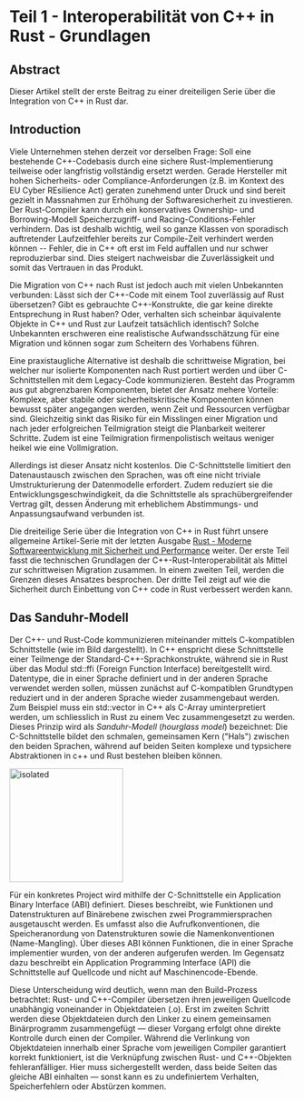 # Teil 1 - Interoperabilität von C++ in Rust - Grundlagen

## Abstract

Dieser Artikel stellt der erste Beitrag zu einer dreiteiligen Serie über die Integration von C++ in Rust dar.


## Introduction

Viele Unternehmen stehen derzeit vor derselben Frage: Soll eine bestehende C++-Codebasis durch eine sichere Rust-Implementierung teilweise oder langfristig vollständig ersetzt werden.
Gerade Hersteller mit hohen Sicherheits- oder Compliance-Anforderungen (z.B. im Kontext des EU Cyber REsilience Act) geraten zunehmend unter Druck und sind bereit gezielt in Massnahmen zur Erhöhung der Softwaresicherheit zu investieren.
Der Rust-Compiler kann durch ein konservatives Ownership- und Borrowing-Modell Speicherzugriff- und Racing-Conditions-Fehler verhindern.
Das ist deshalb wichtig, weil so ganze Klassen von sporadisch auftretender Laufzeitfehler bereits zur Compile-Zeit verhindert werden können -- Fehler, die in C++ oft erst im Feld auffallen und nur schwer reproduzierbar sind.
Dies steigert nachweisbar die Zuverlässigkeit und somit das Vertrauen in das Produkt.

Die Migration von C++ nach Rust ist jedoch auch mit vielen Unbekannten verbunden:
Lässt sich der C++-Code mit einem Tool zuverlässig auf Rust übersetzen? 
Gibt es gebrauchte C++-Konstrukte, die gar keine direkte Entsprechung in Rust haben?
Oder, verhalten sich scheinbar äquivalente Objekte in C++ und Rust zur Laufzeit tatsächlich identisch?
Solche Unbekannten erschweren eine realistische Aufwandsschätzung für eine Migration und können sogar zum Scheitern des Vorhabens führen.

Eine praxistaugliche Alternative ist deshalb die schrittweise Migration, bei welcher nur isolierte Komponenten nach Rust portiert werden und über C-Schnittstellen mit dem Legacy-Code kommunizieren.
Besteht das Programm aus gut abgrenzbaren Komponenten, bietet der Ansatz mehere Vorteile:
Komplexe, aber stabile oder sicherheitskritische Komponenten können bewusst später angegangen werden, wenn Zeit und Ressourcen verfügbar sind.
Gleichzeitig sinkt das Risiko für ein Misslingen einer Migration und nach jeder erfolgreichen Teilmigration steigt die Planbarkeit weiterer Schritte.
Zudem ist eine Teilmigration firmenpolistisch weitaus weniger heikel wie eine Vollmigration.

Allerdings ist dieser Ansatz nicht kostenlos.
Die C-Schnittstelle limitiert den Datenaustausch zwischen den Sprachen, was oft eine nicht triviale Umstrukturierung der Datenmodelle erfordert.
Zudem reduziert sie die Entwicklungsgeschwindigkeit, da die Schnittstelle als sprachübergreifender Vertrag gilt, dessen Änderung mit erheblichem Abstimmungs- und Anpassungsaufwand verbunden ist.

Die dreiteilige Serie über die Integration von C++ in Rust führt unsere allgemeine Artikel-Serie mit der letzten Ausgabe [Rust - Moderne Softwareentwicklung mit Sicherheit und Performance](https://cudos.ch/de/news-insights/rust-moderne-softwareentwicklung-mit-sicherheit-und-performance/) weiter.
Der erste Teil fasst die technischen Grundlagen der C++-Rust-Interoperabilität als Mittel zur schrittweisen Migration zusammen.
In einem zweiten Teil, werden die Grenzen dieses Ansatzes besprochen.
Der dritte Teil zeigt auf wie die Sicherheit durch Einbettung von C++ code in Rust verbessert werden kann.

## Das Sanduhr-Modell

Der C++- und Rust-Code kommunizieren miteinander mittels C-kompatiblen Schnittstelle (wie im Bild dargestellt).
In C++ enspricht diese Schnittstelle einer Teilmenge der Standard-C++-Sprachkonstrukte, während sie in Rust über das Modul std::ffi (Foreign Function Interface) bereitgestellt wird.
Datentype, die in einer Sprache definiert und in der anderen Sprache verwendet werden sollen, müssen zunächst auf C-kompatiblen Grundtypen reduziert und in der anderen Sprache wieder zusammengebaut werden.
Zum Beispiel muss ein std::vector in C++ als C-Array uminterpretiert werden, um schliesslich in Rust zu einem Vec zusammengesetzt zu werden.
Dieses Prinzip wird als *Sanduhr-Modell* (*hourglass model*) bezeichnet:
Die C-Schnittstelle bildet den schmalen, gemeinsamen Kern ("Hals") zwischen den beiden Sprachen, während auf beiden Seiten komplexe und typsichere Abstraktionen in c++ und Rust bestehen bleiben können.

<img src="images/hourglass.png" alt="isolated" width="200"/>

Für ein konkretes Project wird mithilfe der C-Schnittstelle ein Application Binary Interface (ABI) definiert.
Dieses beschreibt, wie Funktionen und Datenstrukturen auf Binärebene zwischen zwei Programmiersprachen ausgetauscht werden.
Es umfasst also die Aufrufkonventionen, die Speicheranordung von Datenstrukturen sowie die Namenkonventionen (Name-Mangling).
Über dieses ABI können Funktionen, die in einer Sprache implementier wurden, von der anderen aufgerufen werden.
Im Gegensatz dazu beschreibt ein Application Programming Interface (API) die Schnittstelle auf Quellcode und nicht auf Maschinencode-Ebende.

Diese Unterscheidung wird deutlich, wenn man den Build-Prozess betrachtet:
Rust- und C++-Compiler übersetzen ihren jeweiligen Quellcode unabhängig voneinander in Objektdateien (.o).
Erst im zweiten Schritt werden diese Objektdateien durch den Linker zu einem gemeinsamen Binärprogramm zusammengefügt — dieser Vorgang erfolgt ohne direkte Kontrolle durch einen der Compiler.
Während die Verlinkung von Objektdateien innerhalb einer Sprache vom jeweiligen Compiler garantiert korrekt funktioniert, ist die Verknüpfung zwischen Rust- und C++-Objekten fehleranfälliger.
Hier muss sichergestellt werden, dass beide Seiten das gleiche ABI einhalten — sonst kann es zu undefiniertem Verhalten, Speicherfehlern oder Abstürzen kommen.

